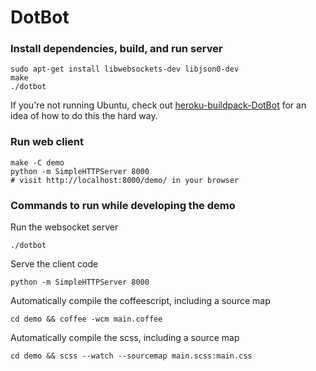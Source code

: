 DotBot
======

### Install dependencies, build, and run server
```
sudo apt-get install libwebsockets-dev libjson0-dev
make
./dotbot
```
If you're not running Ubuntu, check out [heroku-buildpack-DotBot](https://github.com/nejstastnejsistene/heroku-buildpack-DotBot) for an idea of how to do this the hard way.

### Run web client
```
make -C demo
python -m SimpleHTTPServer 8000
# visit http://localhost:8000/demo/ in your browser
```

### Commands to run while developing the demo

Run the websocket server

```
./dotbot
```
Serve the client code

```
python -m SimpleHTTPServer 8000
```

Automatically compile the coffeescript, including a source map

```
cd demo && coffee -wcm main.coffee
```

Automatically compile the scss, including a source map

```
cd demo && scss --watch --sourcemap main.scss:main.css
```
